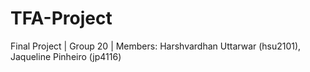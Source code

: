 # TFA-Project
Final Project | Group 20 | 
Members: 
Harshvardhan Uttarwar (hsu2101), 
Jaqueline Pinheiro (jp4116)
